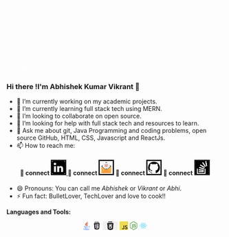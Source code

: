 
<img src="./assets/Abhishek.gif" alt="AbhishekVikrant"/>

### Hi there !I'm **Abhishek Kumar Vikrant** 👋


- 🔭 I’m currently working on my academic projects.
- 🌱 I’m currently learning full stack tech using MERN.
- 👯 I’m looking to collaborate on open source.
- 🤔 I’m looking for help with full stack tech and resources to learn.
- 💬 Ask me about git, Java Programming and coding problems, open source GitHub, HTML, CSS, Javascript and ReactJs.
- 📫 How to reach me:
<h4 align="center">
  💬 connect <a href="https://www.linkedin.com/in/abhishek-kumar-vikrant-995aa8140/"><img src="./assets/linkedin.png" alt="LinkedIn"  width="30" height="30" border="3" target="_blank">  </a>
  💬 connect  <a href="mailto: abhivikrant1@gmail.com"><img src="./assets/mail.png" alt="Email Me"  width="30" height="30" border="3" target="_blank"></a>
  💬 connect  <a href="https://github.com/AbhiVikrant"><img src="./assets/github.png" alt="GitHub"  width="30" height="30" border="3" target="_blank"></a>
  💬 connect  <a href="https://stackoverflow.com/users/7931795/abhishek-kumar-vikrant"><img src="./assets/stackoverflow.png" alt="Stackoverflow"  width="30" height="30" border="3" target="_blank"></a>
    </h4>


- 😄 Pronouns: You can call me *Abhishek* or *Vikrant* or *Abhi*.
- ⚡ Fun fact: BulletLover, TechLover and love to cook!!

**Languages and Tools:**
<div align= "center" >
<code><img height="20" src="./assets/java.png"></code>
<code><img height="20" src="./assets/html.png"></code>
<code><img height="20" src="./assets/css.png"></code>
<code><img height="20" src="https://raw.githubusercontent.com/github/explore/80688e429a7d4ef2fca1e82350fe8e3517d3494d/topics/javascript/javascript.png"></code>
<code><img height="20" src="./assets/node.png"></code>
<code><img height="20" src="https://raw.githubusercontent.com/github/explore/80688e429a7d4ef2fca1e82350fe8e3517d3494d/topics/react/react.png"></code>
</div>

